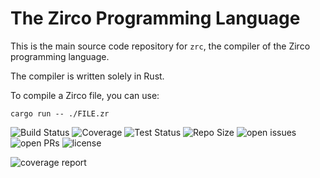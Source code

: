 # The Zirco Programming Language

This is the main source code repository for `zrc`, the compiler of the Zirco programming language.

The compiler is written solely in Rust.

To compile a Zirco file, you can use:

`cargo run -- ./FILE.zr`

![Build Status](https://img.shields.io/github/actions/workflow/status/zirco-lang/zrc/build.yml?style=flat-square) ![Coverage](https://img.shields.io/codecov/c/github/zirco-lang/zrc?style=flat-square) ![Test Status](https://img.shields.io/github/actions/workflow/status/zirco-lang/zrc/test.yml?label=tests&style=flat-square) ![Repo Size](https://img.shields.io/github/repo-size/zirco-lang/zrc?style=flat-square) ![open issues](https://img.shields.io/github/issues-raw/zirco-lang/zrc?style=flat-square) ![open PRs](https://img.shields.io/github/issues-pr-raw/zirco-lang/zrc?style=flat-square) ![license](https://img.shields.io/github/license/zirco-lang/zrc?style=flat-square)

![coverage report](https://codecov.io/gh/zirco-lang/zrc/graphs/icicle.svg?token=TI3EP0UNKH)
